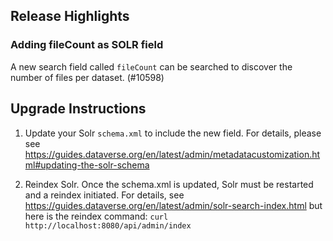 ## Release Highlights

### Adding fileCount as SOLR field

A new search field called `fileCount` can be searched to discover the number of files per dataset. (#10598)

## Upgrade Instructions

1. Update your Solr `schema.xml` to include the new field.
For details, please see https://guides.dataverse.org/en/latest/admin/metadatacustomization.html#updating-the-solr-schema

2. Reindex Solr.
Once the schema.xml is updated, Solr must be restarted and a reindex initiated.
For details, see https://guides.dataverse.org/en/latest/admin/solr-search-index.html but here is the reindex command:
`curl http://localhost:8080/api/admin/index`
